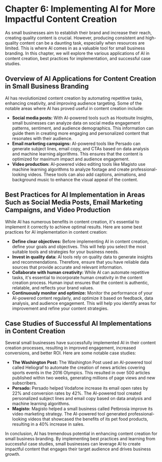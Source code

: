 Chapter 6: Implementing AI for More Impactful Content Creation
==============================================================

As small businesses aim to establish their brand and increase their reach, creating quality content is crucial. However, producing consistent and high-quality content can be a daunting task, especially when resources are limited. This is where AI comes in as a valuable tool for small business branding. In this chapter, we will explore the various applications of AI in content creation, best practices for implementation, and successful case studies.

Overview of AI Applications for Content Creation in Small Business Branding
---------------------------------------------------------------------------

AI has revolutionized content creation by automating repetitive tasks, enhancing creativity, and improving audience targeting. Some of the notable areas where AI has proved useful in content creation include:

* **Social media posts:** With AI-powered tools such as Hootsuite Insights, small businesses can analyze data on social media engagement patterns, sentiment, and audience demographics. This information can guide them in creating more engaging and personalized content that resonates with their audience.
* **Email marketing campaigns:** AI-powered tools like Persado can generate subject lines, email copy, and CTAs based on data analysis and machine learning algorithms. This ensures that the content is optimized for maximum impact and audience engagement.
* **Video production:** AI-powered video editing tools like Magisto use machine learning algorithms to analyze footage and create professional-looking videos. These tools can also add captions, animations, and background music to enhance the visual appeal of the content.

Best Practices for AI Implementation in Areas Such as Social Media Posts, Email Marketing Campaigns, and Video Production
-------------------------------------------------------------------------------------------------------------------------

While AI has numerous benefits in content creation, it's essential to implement it correctly to achieve optimal results. Here are some best practices for AI implementation in content creation:

* **Define clear objectives:** Before implementing AI in content creation, define your goals and objectives. This will help you select the most suitable tools and strategies for your business needs.
* **Invest in quality data:** AI tools rely on quality data to generate insights and recommendations. Therefore, ensure that you have reliable data sources that provide accurate and relevant information.
* **Collaborate with human creativity:** While AI can automate repetitive tasks, it's essential to incorporate human creativity in the content creation process. Human input ensures that the content is authentic, relatable, and reflects your brand values.
* **Continuously monitor and optimize:** Monitor the performance of your AI-powered content regularly, and optimize it based on feedback, data analysis, and audience engagement. This will help you identify areas for improvement and refine your content strategies.

Case Studies of Successful AI Implementations in Content Creation
-----------------------------------------------------------------

Several small businesses have successfully implemented AI in their content creation processes, resulting in improved engagement, increased conversions, and better ROI. Here are some notable case studies:

* **The Washington Post:** The Washington Post used an AI-powered tool called Heliograf to automate the creation of news articles covering sports events in the 2016 Olympics. This resulted in over 500 articles published within two weeks, generating millions of page views and new subscribers.
* **Persado:** Persado helped Vodafone increase its email open rates by 22% and conversion rates by 42%. The AI-powered tool created personalized subject lines and email copy based on data analysis and machine learning algorithms.
* **Magisto:** Magisto helped a small business called Petbrosia improve its video marketing strategy. The AI-powered tool generated professional-looking videos that showcased the benefits of its pet food products, resulting in a 40% increase in sales.

In conclusion, AI has tremendous potential in enhancing content creation for small business branding. By implementing best practices and learning from successful case studies, small businesses can leverage AI to create impactful content that engages their target audience and drives business growth.
